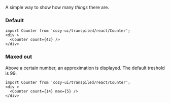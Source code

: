 A simple way to show how many _things_ there are.

### Default

```
import Counter from 'cozy-ui/transpiled/react/Counter';
<div >
  <Counter count={42} />
</div>
```

### Maxed out

Above a certain number, an approximation is displayed. The default treshold is 99.

```
import Counter from 'cozy-ui/transpiled/react/Counter';
<div >
  <Counter count={14} max={5} />
</div>
```
